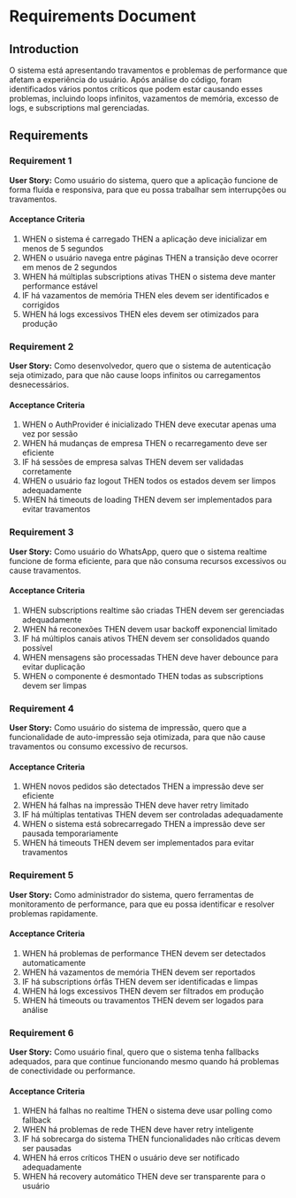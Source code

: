 # Requirements Document

## Introduction

O sistema está apresentando travamentos e problemas de performance que afetam a experiência do usuário. Após análise do código, foram identificados vários pontos críticos que podem estar causando esses problemas, incluindo loops infinitos, vazamentos de memória, excesso de logs, e subscriptions mal gerenciadas.

## Requirements

### Requirement 1

**User Story:** Como usuário do sistema, quero que a aplicação funcione de forma fluida e responsiva, para que eu possa trabalhar sem interrupções ou travamentos.

#### Acceptance Criteria

1. WHEN o sistema é carregado THEN a aplicação deve inicializar em menos de 5 segundos
2. WHEN o usuário navega entre páginas THEN a transição deve ocorrer em menos de 2 segundos
3. WHEN há múltiplas subscriptions ativas THEN o sistema deve manter performance estável
4. IF há vazamentos de memória THEN eles devem ser identificados e corrigidos
5. WHEN há logs excessivos THEN eles devem ser otimizados para produção

### Requirement 2

**User Story:** Como desenvolvedor, quero que o sistema de autenticação seja otimizado, para que não cause loops infinitos ou carregamentos desnecessários.

#### Acceptance Criteria

1. WHEN o AuthProvider é inicializado THEN deve executar apenas uma vez por sessão
2. WHEN há mudanças de empresa THEN o recarregamento deve ser eficiente
3. IF há sessões de empresa salvas THEN devem ser validadas corretamente
4. WHEN o usuário faz logout THEN todos os estados devem ser limpos adequadamente
5. WHEN há timeouts de loading THEN devem ser implementados para evitar travamentos

### Requirement 3

**User Story:** Como usuário do WhatsApp, quero que o sistema realtime funcione de forma eficiente, para que não consuma recursos excessivos ou cause travamentos.

#### Acceptance Criteria

1. WHEN subscriptions realtime são criadas THEN devem ser gerenciadas adequadamente
2. WHEN há reconexões THEN devem usar backoff exponencial limitado
3. IF há múltiplos canais ativos THEN devem ser consolidados quando possível
4. WHEN mensagens são processadas THEN deve haver debounce para evitar duplicação
5. WHEN o componente é desmontado THEN todas as subscriptions devem ser limpas

### Requirement 4

**User Story:** Como usuário do sistema de impressão, quero que a funcionalidade de auto-impressão seja otimizada, para que não cause travamentos ou consumo excessivo de recursos.

#### Acceptance Criteria

1. WHEN novos pedidos são detectados THEN a impressão deve ser eficiente
2. WHEN há falhas na impressão THEN deve haver retry limitado
3. IF há múltiplas tentativas THEN devem ser controladas adequadamente
4. WHEN o sistema está sobrecarregado THEN a impressão deve ser pausada temporariamente
5. WHEN há timeouts THEN devem ser implementados para evitar travamentos

### Requirement 5

**User Story:** Como administrador do sistema, quero ferramentas de monitoramento de performance, para que eu possa identificar e resolver problemas rapidamente.

#### Acceptance Criteria

1. WHEN há problemas de performance THEN devem ser detectados automaticamente
2. WHEN há vazamentos de memória THEN devem ser reportados
3. IF há subscriptions órfãs THEN devem ser identificadas e limpas
4. WHEN há logs excessivos THEN devem ser filtrados em produção
5. WHEN há timeouts ou travamentos THEN devem ser logados para análise

### Requirement 6

**User Story:** Como usuário final, quero que o sistema tenha fallbacks adequados, para que continue funcionando mesmo quando há problemas de conectividade ou performance.

#### Acceptance Criteria

1. WHEN há falhas no realtime THEN o sistema deve usar polling como fallback
2. WHEN há problemas de rede THEN deve haver retry inteligente
3. IF há sobrecarga do sistema THEN funcionalidades não críticas devem ser pausadas
4. WHEN há erros críticos THEN o usuário deve ser notificado adequadamente
5. WHEN há recovery automático THEN deve ser transparente para o usuário